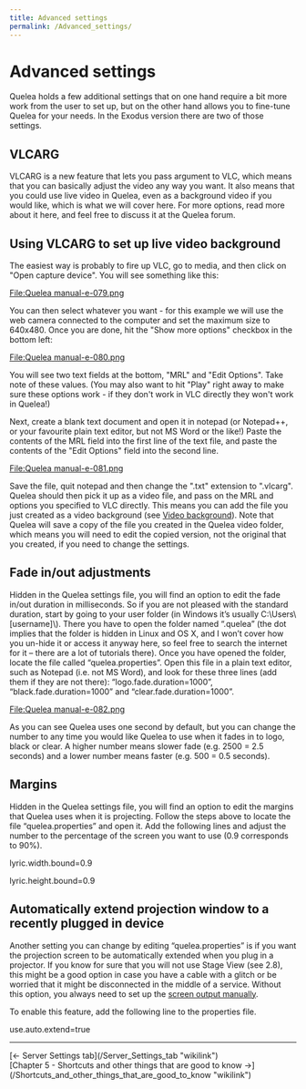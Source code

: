 ```yaml
---
title: Advanced settings
permalink: /Advanced_settings/
---
```


# Advanced settings

Quelea holds a few additional settings that on one hand require a bit more work from the user to set up, but on the other hand allows you to fine-tune Quelea for your needs. In the Exodus version there are two of those settings.

VLCARG
------

VLCARG is a new feature that lets you pass argument to VLC, which means that you can basically adjust the video any way you want. It also means that you could use live video in Quelea, even as a background video if you would like, which is what we will cover here. For more options, read more about it here, and feel free to discuss it at the Quelea forum.

Using VLCARG to set up live video background
--------------------------------------------

The easiest way is probably to fire up VLC, go to media, and then click on "Open capture device". You will see something like this:

[<File:Quelea> manual-e-079.png](/File:Quelea_manual-e-079.png "wikilink")

You can then select whatever you want - for this example we will use the web camera connected to the computer and set the maximum size to 640x480. Once you are done, hit the "Show more options" checkbox in the bottom left:

[<File:Quelea> manual-e-080.png](/File:Quelea_manual-e-080.png "wikilink")

You will see two text fields at the bottom, "MRL" and "Edit Options". Take note of these values. (You may also want to hit "Play" right away to make sure these options work - if they don't work in VLC directly they won't work in Quelea!)

Next, create a blank text document and open it in notepad (or Notepad++, or your favourite plain text editor, but not MS Word or the like!) Paste the contents of the MRL field into the first line of the text file, and paste the contents of the "Edit Options" field into the second line.

[<File:Quelea> manual-e-081.png](/File:Quelea_manual-e-081.png "wikilink")

Save the file, quit notepad and then change the ".txt" extension to ".vlcarg". Quelea should then pick it up as a video file, and pass on the MRL and options you specified to VLC directly. This means you can add the file you just created as a video background (see [Video background](/Themes#Video_background "wikilink")). Note that Quelea will save a copy of the file you created in the Quelea video folder, which means you will need to edit the copied version, not the original that you created, if you need to change the settings.

Fade in/out adjustments
-----------------------

Hidden in the Quelea settings file, you will find an option to edit the fade in/out duration in milliseconds. So if you are not pleased with the standard duration, start by going to your user folder (in Windows it’s usually C:\\Users\\ \[username\]\\). There you have to open the folder named “.quelea” (the dot implies that the folder is hidden in Linux and OS X, and I won’t cover how you un-hide it or access it anyway here, so feel free to search the internet for it – there are a lot of tutorials there). Once you have opened the folder, locate the file called “quelea.properties”. Open this file in a plain text editor, such as Notepad (i.e. not MS Word), and look for these three lines (add them if they are not there): “logo.fade.duration=1000”, “black.fade.duration=1000” and “clear.fade.duration=1000”.

[<File:Quelea> manual-e-082.png](/File:Quelea_manual-e-082.png "wikilink")

As you can see Quelea uses one second by default, but you can change the number to any time you would like Quelea to use when it fades in to logo, black or clear. A higher number means slower fade (e.g. 2500 = 2.5 seconds) and a lower number means faster (e.g. 500 = 0.5 seconds).

Margins
-------

Hidden in the Quelea settings file, you will find an option to edit the margins that Quelea uses when it is projecting. Follow the steps above to locate the file “quelea.properties” and open it. Add the following lines and adjust the number to the percentage of the screen you want to use (0.9 corresponds to 90%).


lyric.width.bound=0.9

lyric.height.bound=0.9

Automatically extend projection window to a recently plugged in device
----------------------------------------------------------------------

Another setting you can change by editing “quelea.properties” is if you want the projection screen to be automatically extended when you plug in a projector. If you know for sure that you will not use Stage View (see 2.8), this might be a good option in case you have a cable with a glitch or be worried that it might be disconnected in the middle of a service. Without this option, you always need to set up the [screen output manually](/Display_tab "wikilink").

To enable this feature, add the following line to the properties file.


use.auto.extend=true

------------------------------------------------------------------------

<div style="text-align: left;">
[← Server Settings tab](/Server_Settings_tab "wikilink") <span style="float:right;"> [Chapter 5 - Shortcuts and other things that are good to know →](/Shortcuts_and_other_things_that_are_good_to_know "wikilink")</span>

</div>
